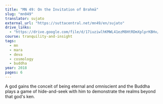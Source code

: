 ```yaml
---
title: "MN 49: On the Invitation of Brahmā"
slug: "mn049"
translator: sujato
external_url: "https://suttacentral.net/mn49/en/sujato"
drive_links:
  - "https://drive.google.com/file/d/17iuziwlhKMWL41ezM8HtRDmXplprKBHv/view?usp=drivesdk"
course: tranquility-and-insight
tags:
  - mn
  - mara
  - deva
  - cosmology
  - buddha
year: 2018
pages: 6
---
```


A god gains the conceit of being eternal and omniscient and the Buddha plays a game of hide-and-seek with him to demonstrate the realms beyond that god's ken.
